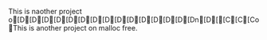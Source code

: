 This is naother project o[D[D[D[D[D[D[D[D[D[D[D[D[D[D[Dn[D[[C[C[CoThis is another project on malloc free.
